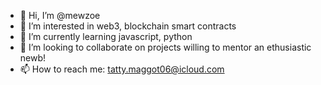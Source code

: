 - 👋 Hi, I’m @mewzoe
- 👀 I’m interested in web3, blockchain smart contracts
- 🌱 I’m currently learning javascript, python
- 💞️ I’m looking to collaborate on projects willing to mentor an ethusiastic newb!
- 📫 How to reach me: tatty.maggot06@icloud.com

<!---
mewzoe/mewzoe is a ✨ special ✨ repository because its `README.md` (this file) appears on your GitHub profile.
You can click the Preview link to take a look at your changes.
--->
